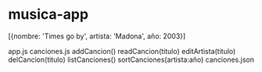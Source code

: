 # musica-app

[{nombre: 'Times go by', artista: 'Madona', año: 2003}]

app.js
canciones.js
    addCancion()
    readCancion(titulo) 
    editArtista(titulo)
    delCancion(titulo)
    listCanciones()
    sortCanciones(artista:año)
canciones.json